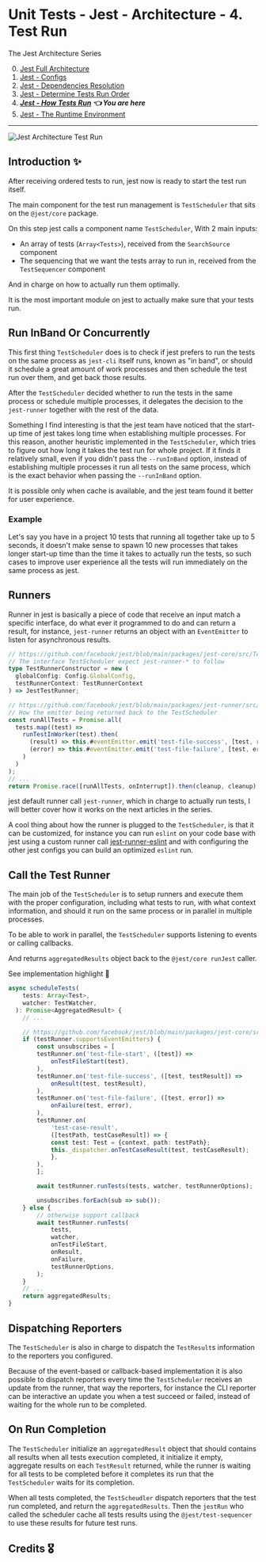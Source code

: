 # Unit Tests - Jest - Architecture - 4. Test Run

The Jest Architecture Series

0. [Jest Full Architecture](./0-architecture-diagram.md)
1. [Jest - Configs](./1-configs.md)
2. [Jest - Dependencies Resolution](./2-dependency-resolutions.md)
3. [Jest - Determine Tests Run Order](./3-determining-how-to-run-tests.md)
4. **_[Jest - How Tests Run](./4-running-tests.md) 👈 You are here_**
5. [Jest - The Runtime Environment](./5-the-runtime-environment.md)

---

![Jest Architecture Test Run](/img/jest/4-architecture-test-run.svg)

## Introduction ✨

After receiving ordered tests to run, jest now is ready to start the test run itself.

The main component for the test run management is `TestScheduler` that sits on the `@jest/core` package.

On this step jest calls a component name `TestScheduler`,
With 2 main inputs:

- An array of tests (`Array<Tests>`), received from the `SearchSource` component
- The sequencing that we want the tests array to run in, received from the `TestSequencer` component

And in charge on how to actually run them optimally.

It is the most important module on jest to actually make sure that your tests run.

## Run InBand Or Concurrently

This first thing `TestScheduler` does is to check if jest prefers to run the tests on the same process as `jest-cli` itself runs, known as "in band", or should it schedule a great amount of work processes and then schedule the test run over them, and get back those results.

After the `TestScheduler` decided whether to run the tests in the same process or schedule multiple processes, it delegates the decision to the `jest-runner` together with the rest of the data.

Something I find interesting is that the jest team have noticed that the start-up time of jest takes long time when establishing multiple processes.
For this reason, another heuristic implemented in the `TestScheduler`, which tries to figure out how long it takes the test run for whole project.
If it finds it relatively small, even if you didn't pass the `--runInBand` option, instead of establishing multiple processes it run all tests on the same process, which is the exact behavior when passing the `--runInBand` option.

It is possible only when cache is available, and the jest team found it better for user experience.

<!-- But because initializing workers is expensive, the `TestScheduler` is checking the cache, if exists, for how long is the total duration of the project test run, if it finds it relatively short, it follows an heuristic that instead of establishing multiple workers, it runs all test in a single worker, because it finds it faster, and it does it to improve user experience. -->

### Example

Let's say you have in a project 10 tests that running all together take up to 5 seconds, it doesn't make sense to spawn 10 new processes that takes longer start-up time than the time it takes to actually run the tests, so such cases to improve user experience all the tests will run immediately on the same process as jest.

## Runners

Runner in jest is basically a piece of code that receive an input match a specific interface, do what ever it programmed to do and can return a result,
for instance, `jest-runner` returns an object with an `EventEmitter` to listen for asynchronous results.

```ts
// https://github.com/facebook/jest/blob/main/packages/jest-core/src/TestScheduler.ts#L51-L54
// The interface TestScheduler expect jest-runner-* to follow
type TestRunnerConstructor = new (
  globalConfig: Config.GlobalConfig,
  testRunnerContext: TestRunnerContext
) => JestTestRunner;

// https://github.com/facebook/jest/blob/main/packages/jest-runner/src/index.ts#L169-L193
// How the emitter being returned back to the TestScheduler
const runAllTests = Promise.all(
  tests.map((test) =>
    runTestInWorker(test).then(
      (result) => this.#eventEmitter.emit('test-file-success', [test, result]),
      (error) => this.#eventEmitter.emit('test-file-failure', [test, error])
    )
  )
);
// ...
return Promise.race([runAllTests, onInterrupt]).then(cleanup, cleanup);
```

jest default runner call `jest-runner`, which in charge to actually run tests, I will better cover how it works on the next articles in the series.

A cool thing about how the runner is plugged to the `TestScheduler`, is that it can be customized, for instance you can run `eslint` on your code base with jest using a custom runner call [jest-runner-eslint](https://github.com/jest-community/jest-runner-eslint) and with configuring the other jest configs you can build an optimized `eslint` run.

## Call the Test Runner

The main job of the `TestScheduler` is to setup runners and execute them with the proper configuration, including what tests to run, with what context information, and should it run on the same process or in parallel in multiple processes.

To be able to work in parallel, the `TestScheduler` supports listening to events or calling callbacks.

And returns `aggregatedResults` object back to the `@jest/core runJest` caller.

See implementation highlight 🤩

```ts
async scheduleTests(
    tests: Array<Test>,
    watcher: TestWatcher,
  ): Promise<AggregatedResult> {
    // ...

    // https://github.com/facebook/jest/blob/main/packages/jest-core/src/TestScheduler.ts#L248-L280
    if (testRunner.supportsEventEmitters) {
        const unsubscribes = [
        testRunner.on('test-file-start', ([test]) =>
            onTestFileStart(test),
        ),
        testRunner.on('test-file-success', ([test, testResult]) =>
            onResult(test, testResult),
        ),
        testRunner.on('test-file-failure', ([test, error]) =>
            onFailure(test, error),
        ),
        testRunner.on(
            'test-case-result',
            ([testPath, testCaseResult]) => {
            const test: Test = {context, path: testPath};
            this._dispatcher.onTestCaseResult(test, testCaseResult);
            },
        ),
        ];

        await testRunner.runTests(tests, watcher, testRunnerOptions);

        unsubscribes.forEach(sub => sub());
    } else {
        // otherwise support callback
        await testRunner.runTests(
            tests,
            watcher,
            onTestFileStart,
            onResult,
            onFailure,
            testRunnerOptions,
        );
    }
    // ...
    return aggregatedResults;
}
```

## Dispatching Reporters

The `TestScheduler` is also in charge to dispatch the `TestResult`s information to the reporters you configured.

Because of the event-based or callback-based implementation it is also possible to dispatch reporters every time the `TestScheduler` receives an update from the runner, that way the reporters, for instance the CLI reporter can be interactive an update you when a test succeed or failed, instead of waiting for the whole run to be completed.

## On Run Completion

The `TestScheduler` initialize an `aggregatedResult` object that should contains all results when all tests execution completed, it initialize it empty, aggregate results on each `TestResult` returned,
while the runner is waiting for all tests to be completed before it completes its run that the `TestScheduler` waits for its completion.

When all tests completed, the `TestScheudler` dispatch reporters that the test run completed, and return the `aggregatedResults`.
Then the `jestRun` who called the scheduler cache all tests results using the `@jest/test-sequencer` to use these results for future test runs.

## Credits 🎖️

